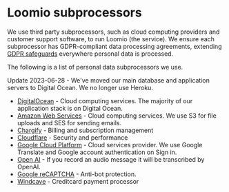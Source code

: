 # Loomio subprocessors

We use third party subprocessors, such as cloud computing providers and customer support software, to run Loomio (the service). We ensure each subprocessor has GDPR-compliant data processing agreements, extending [GDPR safeguards](../regulations/index.md) everywhere personal data is processed.

The following is a list of personal data subprocessors we use.

Update 2023-06-28 - We've moved our main database and application servers to Digital Ocean. We no longer use Heroku.

- [DigitalOcean](https://www.digitalocean.com/security/gdpr/) - Cloud computing services. The majority of our application stack is on Digital Ocean.
- [Amazon Web Services](https://aws.amazon.com/compliance/gdpr-center/) - Cloud computing services. We use S3 for file uploads and SES for sending emails.
- [Chargify](https://help.chargify.com/my-account/gdpr.html) - Billing and subscription management
- [Cloudflare](https://www.cloudflare.com/gdpr/introduction/) - Security and performance
- [Google Cloud Platform](https://cloud.google.com/security/gdpr/resource-center/) - Cloud services provider. We use Google Translate and Google account authentication on Sign in.
- [Open AI](https://trust.openai.com/) - If you record an audio message it will be transcribed by OpenAI.
- [Google reCAPTCHA](https://developers.google.com/recaptcha/) - Anti-bot protection.
- [Windcave](https://sec.windcave.com/pxmi3/privacy-policy) - Creditcard payment processor
